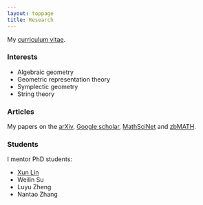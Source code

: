 ```yaml
---
layout: toppage
title: Research
---
```


My <a href="./cv.pdf">curriculum vitae</a>.

### Interests

- Algebraic geometry
- Geometric representation theory
- Symplectic geometry
- String theory

### Articles

My papers on the <a href="http://arxiv.org/a/donovan_w_1">arXiv</a>, <a href="http://scholar.google.co.uk/citations?user=ebG93rYAAAAJ">Google scholar</a>, <a href="http://www.ams.org/mathscinet/search/publications.html?pg1=INDI&s1=971838">MathSciNet</a> and <a href="https://www.zbmath.org/?q=ai:donovan.will">zbMATH</a>.

### Students

I mentor PhD students:

- [Xun Lin](http://linlinsai.github.io)
- Weilin Su
- Luyu Zheng
- Nantao Zhang
